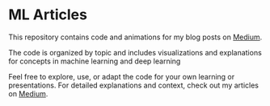 # ML Articles

This repository contains code and animations for my blog posts on [Medium](https://medium.com/@m.chojna).

The code is organized by topic and includes visualizations and explanations for concepts in machine learning and deep learning

Feel free to explore, use, or adapt the code for your own learning or presentations. For detailed explanations and context, check out my articles on [Medium](https://medium.com/@m.chojna).